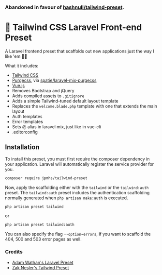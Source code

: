 ### Abandoned in favour of [hashnull/tailwind-preset](https://github.com/hashnull/tailwind-preset).

# 🚀 Tailwind CSS Laravel Front-end Preset

A Laravel frontend preset that scaffolds out new applications just the way I like 'em 👌🏻

What it includes:

- [Tailwind CSS](https://tailwindcss.com)
- [Purgecss](https://www.purgecss.com/), via [spatie/laravel-mix-purgecss](https://github.com/spatie/laravel-mix-purgecss)
- [Vue.js](https://vuejs.org/)
- Removes Bootstrap and jQuery
- Adds compiled assets to `.gitignore`
- Adds a simple Tailwind-tuned default layout template
- Replaces the `welcome.blade.php` template with one that extends the main layout
- Auth templates
- Error templates
- Sets @ alias in laravel mix, just like in vue-cli
- .editorconfig

## Installation
To install this preset, you must first require the composer dependency in your application. Laravel will automatically register the service provider for you.

```bash
composer require jpmhs/tailwind-preset
```

Now, apply the scaffolding either with the `tailwind` or the `tailwind:auth` preset. The `tailwind:auth` preset includes the authentication scaffolding normally generated when `php artisan make:auth` is executed.

```bash
php artisan preset tailwind
```
or

```bash
php artisan preset tailwind:auth
```

You can also specify the flag `--option=errors`, if you want to scaffold the 404, 500 and 503 error pages as well.

### Credits
- [Adam Wathan's Laravel Preset](https://github.com/adamwathan/laravel-preset)
- [Zak Nesler's Tailwind Preset](https://github.com/zaknesler/tailwind-preset)
